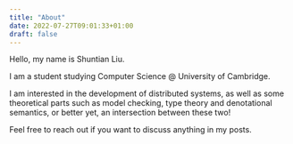 ```yaml
---
title: "About"
date: 2022-07-27T09:01:33+01:00
draft: false
---
```


Hello, my name is Shuntian Liu.

I am a student studying Computer Science @ University of Cambridge.

I am interested in the development of distributed systems, as well as some theoretical
parts such as model checking, type theory and denotational semantics, or better
yet, an intersection between these two!

Feel free to reach out if you want to discuss anything in my posts.